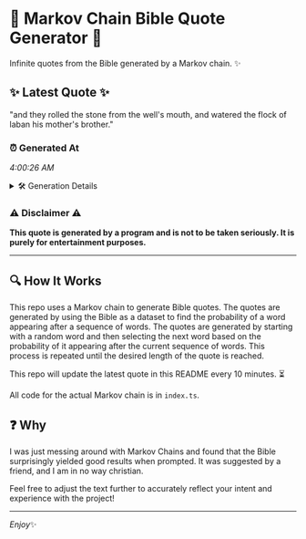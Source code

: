 # 📖 Markov Chain Bible Quote Generator 📖

Infinite quotes from the Bible generated by a Markov chain. ✨

## ✨ Latest Quote ✨
"and they rolled the stone from the well's mouth, and watered the flock of laban his mother's brother."

### ⏰ Generated At
*4:00:26 AM*

<details>
    <summary>🛠️ Generation Details</summary>
    <p>
        <strong>🌱 Seed:</strong> and<br>
        <strong>🔄 Iterations:</strong> 17<br>
        <strong>📜 Context History:</strong><br>[ and ]: they<br>[ and, they ]: rolled<br>[ and, they, rolled ]: the<br>[ and, they, rolled, the ]: stone<br>[ and, they, rolled, the, stone ]: from<br>[ and, they, rolled, the, stone, from ]: the<br>[ they, rolled, the, stone, from, the ]: well's<br>[ rolled, the, stone, from, the, well's ]: mouth,<br>[ the, stone, from, the, well's, mouth, ]: and<br>[ stone, from, the, well's, mouth,, and ]: watered<br>[ from, the, well's, mouth,, and, watered ]: the<br>[ the, well's, mouth,, and, watered, the ]: flock<br>[ well's, mouth,, and, watered, the, flock ]: of<br>[ mouth,, and, watered, the, flock, of ]: laban<br>[ and, watered, the, flock, of, laban ]: his<br>[ watered, the, flock, of, laban, his ]: mother's<br>[ the, flock, of, laban, his, mother's ]: brother.<br>
    </p>
</details>

### ⚠️ Disclaimer ⚠️
**This quote is generated by a program and is not to be taken seriously. It is purely for entertainment purposes.**

---

## 🔍 How It Works

This repo uses a Markov chain to generate Bible quotes. The quotes are generated by using the Bible as a dataset to find the probability of a word appearing after a sequence of words. The quotes are generated by starting with a random word and then selecting the next word based on the probability of it appearing after the current sequence of words. This process is repeated until the desired length of the quote is reached.

This repo will update the latest quote in this README every 10 minutes. ⏳

All code for the actual Markov chain is in `index.ts`.

## ❓ Why

I was just messing around with Markov Chains and found that the Bible surprisingly yielded good results when prompted. 
It was suggested by a friend, and I am in no way christian.

Feel free to adjust the text further to accurately reflect your intent and experience with the project!

---

*Enjoy*✨
